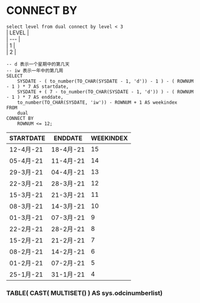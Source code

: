 # CONNECT BY  


``` select level from dual connect by level < 3 ```  
| LEVEL |  
| --- |  
| 1 |  
| 2 |  

``` ORACLE  
-- d 表示一个星期中的第几天
-- iw 表示一年中的第几周
SELECT
    SYSDATE - ( to_number(TO_CHAR(SYSDATE - 1, 'd')) - 1 ) - ( ROWNUM - 1 ) * 7 AS startdate,
    SYSDATE + ( 7 - to_number(TO_CHAR(SYSDATE - 1, 'd')) ) - ( ROWNUM - 1 ) * 7 AS enddate,
    to_number(TO_CHAR(SYSDATE, 'iw')) - ROWNUM + 1 AS weekindex
FROM
    dual
CONNECT BY
    ROWNUM <= 12;
```  

| STARTDATE | ENDDATE | WEEKINDEX |  
| --- | --- | --- |
| 12-4月-21 | 18-4月-21 | 15 |
| 05-4月-21 | 11-4月-21 | 14 |
| 29-3月-21 | 04-4月-21 | 13 |
| 22-3月-21 | 28-3月-21 | 12 |
| 15-3月-21 | 21-3月-21 | 11 |
| 08-3月-21 | 14-3月-21 | 10 |
| 01-3月-21 | 07-3月-21 | 9 |
| 22-2月-21 | 28-2月-21 | 8 |
| 15-2月-21 | 21-2月-21 | 7 |
| 08-2月-21 | 14-2月-21 | 6 |
| 01-2月-21 | 07-2月-21 | 5 |
| 25-1月-21 | 31-1月-21 | 4 |
  
  
  
### TABLE( CAST( MULTISET() )  AS sys.odcinumberlist)   

